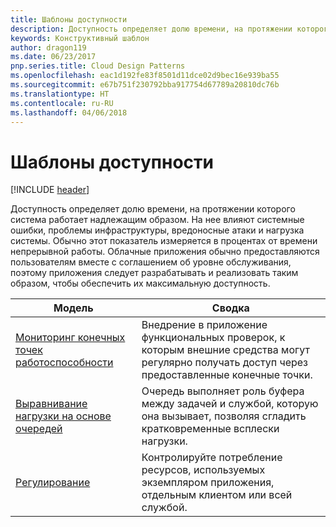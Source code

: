 ```yaml
---
title: Шаблоны доступности
description: Доступность определяет долю времени, на протяжении которого система работает надлежащим образом. На нее влияют системные ошибки, проблемы инфраструктуры, вредоносные атаки и нагрузка системы. Обычно этот показатель измеряется в процентах от времени непрерывной работы. Облачные приложения обычно предоставляются пользователям вместе с соглашением об уровне обслуживания, поэтому приложения следует разрабатывать и реализовать таким образом, чтобы обеспечить их максимальную доступность.
keywords: Конструктивный шаблон
author: dragon119
ms.date: 06/23/2017
pnp.series.title: Cloud Design Patterns
ms.openlocfilehash: eac1d192fe83f8501d11dce02d9bec16e939ba55
ms.sourcegitcommit: e67b751f230792bba917754d67789a20810dc76b
ms.translationtype: HT
ms.contentlocale: ru-RU
ms.lasthandoff: 04/06/2018
---
```

# <a name="availability-patterns"></a>Шаблоны доступности

[!INCLUDE [header](../../_includes/header.md)]

Доступность определяет долю времени, на протяжении которого система работает надлежащим образом. На нее влияют системные ошибки, проблемы инфраструктуры, вредоносные атаки и нагрузка системы. Обычно этот показатель измеряется в процентах от времени непрерывной работы. Облачные приложения обычно предоставляются пользователям вместе с соглашением об уровне обслуживания, поэтому приложения следует разрабатывать и реализовать таким образом, чтобы обеспечить их максимальную доступность.


|                            Модель                             |                                                           Сводка                                                            |
|----------------------------------------------------------------|------------------------------------------------------------------------------------------------------------------------------|
| [Мониторинг конечных точек работоспособности](../health-endpoint-monitoring.md) | Внедрение в приложение функциональных проверок, к которым внешние средства могут регулярно получать доступ через предоставленные конечные точки. |
|  [Выравнивание нагрузки на основе очередей](../queue-based-load-leveling.md)  | Очередь выполняет роль буфера между задачей и службой, которую она вызывает, позволяя сгладить кратковременные всплески нагрузки.  |
|                 [Регулирование](../throttling.md)                 |   Контролируйте потребление ресурсов, используемых экземпляром приложения, отдельным клиентом или всей службой.    |

